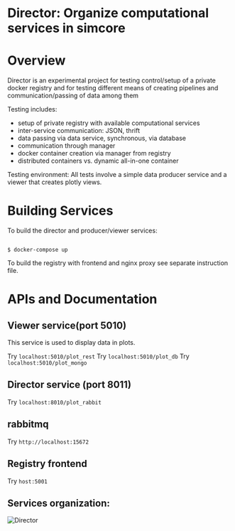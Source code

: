# Director: Organize computational services in simcore


Overview
========

Director is an experimental project for testing control/setup of a private docker registry and for testing different means of creating pipelines and communication/passing of data among them

Testing includes:
* setup of private registry with available computational services
* inter-service communication: JSON, thrift
* data passing via data service, synchronous, via database
* communication through manager
* docker container creation via manager from registry
* distributed containers vs. dynamic all-in-one container

Testing environment:
All tests involve a simple data producer service and a viewer that creates plotly views.


 Building Services
 =================
To build the director and producer/viewer services:

<code>
$ docker-compose up
</code>

To build the registry with frontend and nginx proxy see separate instruction file.

APIs and Documentation
======================
 
## Viewer service(port 5010)
 
This service is used to display data in plots.
 
Try `localhost:5010/plot_rest`
Try `localhost:5010/plot_db`
Try `localhost:5010/plot_mongo`
 
## Director service (port 8011)

Try `localhost:8010/plot_rabbit`

## rabbitmq

Try `http://localhost:15672`

## Registry frontend

Try `host:5001`

## Services organization:

![Director](director.png)
